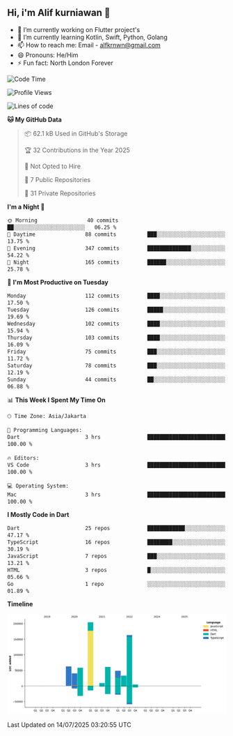 ## Hi, i'm Alif kurniawan 👋

- 🔭 I’m currently working on Flutter project's
- 🌱 I’m currently learning Kotlin, Swift, Python, Golang
- 📫 How to reach me: Email - alfkrnwn@gmail.com
- 😄 Pronouns: He/Him
- ⚡ Fun fact: North London Forever

<!--START_SECTION:waka-->
![Code Time](http://img.shields.io/badge/Code%20Time-120%20hrs%2013%20mins-blue)

![Profile Views](http://img.shields.io/badge/Profile%20Views-21-blue)

![Lines of code](https://img.shields.io/badge/From%20Hello%20World%20I%27ve%20Written-683.2%20thousand%20lines%20of%20code-blue)

**🐱 My GitHub Data** 

> 📦 62.1 kB Used in GitHub's Storage 
 > 
> 🏆 32 Contributions in the Year 2025
 > 
> 🚫 Not Opted to Hire
 > 
> 📜 7 Public Repositories 
 > 
> 🔑 31 Private Repositories 
 > 
**I'm a Night 🦉** 

```text
🌞 Morning                40 commits          ██░░░░░░░░░░░░░░░░░░░░░░░   06.25 % 
🌆 Daytime                88 commits          ███░░░░░░░░░░░░░░░░░░░░░░   13.75 % 
🌃 Evening                347 commits         ██████████████░░░░░░░░░░░   54.22 % 
🌙 Night                  165 commits         ██████░░░░░░░░░░░░░░░░░░░   25.78 % 
```
📅 **I'm Most Productive on Tuesday** 

```text
Monday                   112 commits         ████░░░░░░░░░░░░░░░░░░░░░   17.50 % 
Tuesday                  126 commits         █████░░░░░░░░░░░░░░░░░░░░   19.69 % 
Wednesday                102 commits         ████░░░░░░░░░░░░░░░░░░░░░   15.94 % 
Thursday                 103 commits         ████░░░░░░░░░░░░░░░░░░░░░   16.09 % 
Friday                   75 commits          ███░░░░░░░░░░░░░░░░░░░░░░   11.72 % 
Saturday                 78 commits          ███░░░░░░░░░░░░░░░░░░░░░░   12.19 % 
Sunday                   44 commits          ██░░░░░░░░░░░░░░░░░░░░░░░   06.88 % 
```


📊 **This Week I Spent My Time On** 

```text
🕑︎ Time Zone: Asia/Jakarta

💬 Programming Languages: 
Dart                     3 hrs               █████████████████████████   100.00 % 

🔥 Editors: 
VS Code                  3 hrs               █████████████████████████   100.00 % 

💻 Operating System: 
Mac                      3 hrs               █████████████████████████   100.00 % 
```

**I Mostly Code in Dart** 

```text
Dart                     25 repos            ████████████░░░░░░░░░░░░░   47.17 % 
TypeScript               16 repos            ████████░░░░░░░░░░░░░░░░░   30.19 % 
JavaScript               7 repos             ███░░░░░░░░░░░░░░░░░░░░░░   13.21 % 
HTML                     3 repos             █░░░░░░░░░░░░░░░░░░░░░░░░   05.66 % 
Go                       1 repo              ░░░░░░░░░░░░░░░░░░░░░░░░░   01.89 % 
```



**Timeline**

![Lines of Code chart](https://raw.githubusercontent.com/awanderer11/awanderer11/main/assets/bar_graph.png)


 Last Updated on 14/07/2025 03:20:55 UTC
<!--END_SECTION:waka-->
